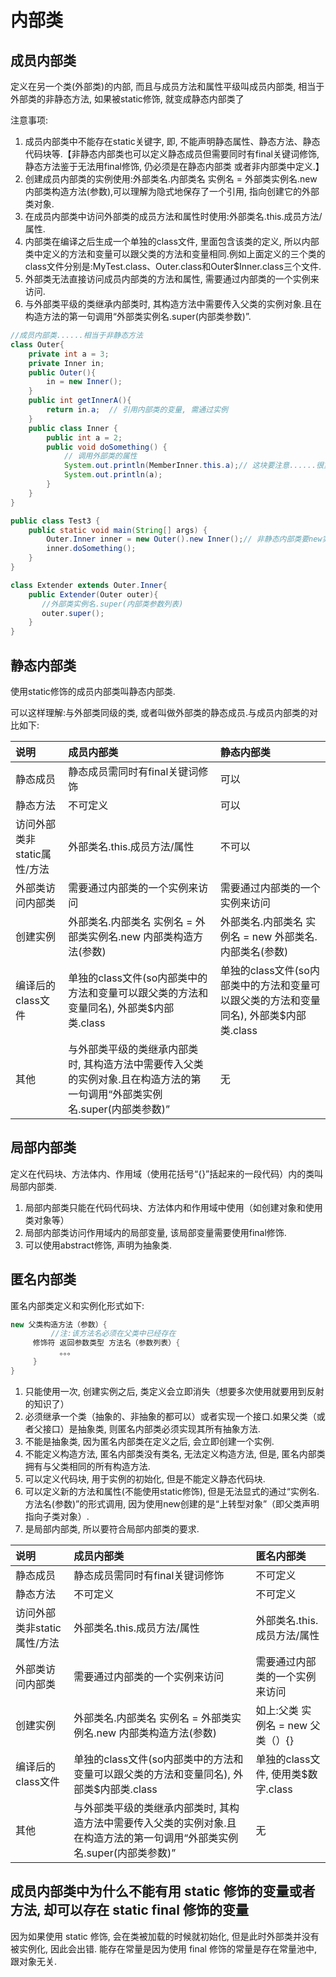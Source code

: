 # 内部类

## 成员内部类

定义在另一个类(外部类)的内部, 而且与成员方法和属性平级叫成员内部类, 相当于外部类的非静态方法, 如果被static修饰, 就变成静态内部类了

注意事项:

1. 成员内部类中不能存在static关键字, 即, 不能声明静态属性、静态方法、静态代码块等.【非静态内部类也可以定义静态成员但需要同时有final关键词修饰, 静态方法鉴于无法用final修饰, 仍必须是在静态内部类 或者非内部类中定义.】
2. 创建成员内部类的实例使用:外部类名.内部类名 实例名 = 外部类实例名.new 内部类构造方法(参数),可以理解为隐式地保存了一个引用, 指向创建它的外部类对象.
3. 在成员内部类中访问外部类的成员方法和属性时使用:外部类名.this.成员方法/属性.
4. 内部类在编译之后生成一个单独的class文件, 里面包含该类的定义, 所以内部类中定义的方法和变量可以跟父类的方法和变量相同.例如上面定义的三个类的class文件分别是:MyTest.class、Outer.class和Outer$Inner.class三个文件.
5. 外部类无法直接访问成员内部类的方法和属性, 需要通过内部类的一个实例来访问.
6. 与外部类平级的类继承内部类时, 其构造方法中需要传入父类的实例对象.且在构造方法的第一句调用“外部类实例名.super(内部类参数)”.

```java
//成员内部类......相当于非静态方法
class Outer{
    private int a = 3;
    private Inner in;
    public Outer(){
        in = new Inner();
    }
    public int getInnerA(){
        return in.a;  // 引用内部类的变量, 需通过实例
    }
    public class Inner {
        public int a = 2;
        public void doSomething() {
            // 调用外部类的属性
            System.out.println(MemberInner.this.a);// 这块要注意......很重要！！！
            System.out.println(a);
        }
    }
}

public class Test3 {
    public static void main(String[] args) {
        Outer.Inner inner = new Outer().new Inner();// 非静态内部类要new实例
        inner.doSomething();
    }
}

class Extender extends Outer.Inner{  
    public Extender(Outer outer){  
       //外部类实例名.super(内部类参数列表)  
       outer.super();  
    }  
}
```
## 静态内部类

使用static修饰的成员内部类叫静态内部类.

可以这样理解:与外部类同级的类, 或者叫做外部类的静态成员.与成员内部类的对比如下:

| 说明                | 成员内部类                                                               | 静态内部类                                                |
|:------------------|:--------------------------------------------------------------------|:-----------------------------------------------------|
| 静态成员              | 静态成员需同时有final关键词修饰                                                  | 可以                                                   |
| 静态方法              | 不可定义                                                                | 可以                                                   |
| 访问外部类非static属性/方法 | 外部类名.this.成员方法/属性                                                   | 不可以                                                  |
| 外部类访问内部类          | 需要通过内部类的一个实例来访问                                                     | 需要通过内部类的一个实例来访问                                      |
| 创建实例              | 外部类名.内部类名 实例名 = 外部类实例名.new 内部类构造方法(参数)                              | 外部类名.内部类名 实例名 = new 外部类名.内部类名(参数)                    |
| 编译后的class文件       | 单独的class文件(so内部类中的方法和变量可以跟父类的方法和变量同名), 外部类$内部类.class                | 单独的class文件(so内部类中的方法和变量可以跟父类的方法和变量同名), 外部类$内部类.class |
| 其他                | 与外部类平级的类继承内部类时, 其构造方法中需要传入父类的实例对象.且在构造方法的第一句调用“外部类实例名.super(内部类参数)” | 无                                                    |

## 局部内部类

定义在代码块、方法体内、作用域（使用花括号“{}”括起来的一段代码）内的类叫局部内部类.

1. 局部内部类只能在代码代码块、方法体内和作用域中使用（如创建对象和使用类对象等）
2. 局部内部类访问作用域内的局部变量, 该局部变量需要使用final修饰.
3. 可以使用abstract修饰, 声明为抽象类.

## 匿名内部类

匿名内部类定义和实例化形式如下: 

```java
new 父类构造方法（参数）{ 
         //注:该方法名必须在父类中已经存在 
     修饰符 返回参数类型 方法名（参数列表）{ 
           。。。
     } 
}
```

1. 只能使用一次, 创建实例之后, 类定义会立即消失（想要多次使用就要用到反射的知识了）
2. 必须继承一个类（抽象的、非抽象的都可以）或者实现一个接口.如果父类（或者父接口）是抽象类, 则匿名内部类必须实现其所有抽象方法.
3. 不能是抽象类, 因为匿名内部类在定义之后, 会立即创建一个实例.
4. 不能定义构造方法, 匿名内部类没有类名, 无法定义构造方法, 但是, 匿名内部类拥有与父类相同的所有构造方法.
5. 可以定义代码块, 用于实例的初始化, 但是不能定义静态代码块.
6. 可以定义新的方法和属性(不能使用static修饰), 但是无法显式的通过“实例名.方法名(参数)”的形式调用, 因为使用new创建的是“上转型对象”（即父类声明指向子类对象）.
7. 是局部内部类, 所以要符合局部内部类的要求.

| 说明                | 成员内部类                                                               | 匿名内部类                    |
|:------------------|:--------------------------------------------------------------------|:-------------------------|
| 静态成员              | 静态成员需同时有final关键词修饰                                                  | 不可定义                     |
| 静态方法              | 不可定义                                                                | 不可定义                     |
| 访问外部类非static属性/方法 | 外部类名.this.成员方法/属性                                                   | 外部类名.this.成员方法/属性        |
| 外部类访问内部类          | 需要通过内部类的一个实例来访问                                                     | 需要通过内部类的一个实例来访问          |
| 创建实例              | 外部类名.内部类名 实例名 = 外部类实例名.new 内部类构造方法(参数)                              | 如上:父类 实例名 = new 父类（）{}   |
| 编译后的class文件       | 单独的class文件(so内部类中的方法和变量可以跟父类的方法和变量同名), 外部类$内部类.class                | 单独的class文件, 使用类$数字.class |
| 其他                | 与外部类平级的类继承内部类时, 其构造方法中需要传入父类的实例对象.且在构造方法的第一句调用“外部类实例名.super(内部类参数)” | 无                        |


## 成员内部类中为什么不能有用 static 修饰的变量或者方法, 却可以存在 static final 修饰的变量

因为如果使用 static 修饰, 会在类被加载的时候就初始化, 但是此时外部类并没有被实例化, 因此会出错.
能存在常量是因为使用 final 修饰的常量是存在常量池中, 跟对象无关.
